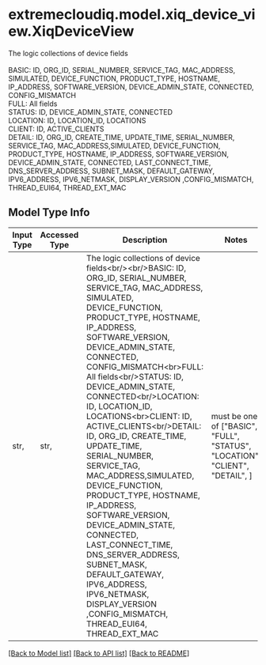 # extremecloudiq.model.xiq_device_view.XiqDeviceView

The logic collections of device fields<br/><br/>BASIC: ID, ORG_ID, SERIAL_NUMBER, SERVICE_TAG, MAC_ADDRESS, SIMULATED, DEVICE_FUNCTION, PRODUCT_TYPE, HOSTNAME, IP_ADDRESS, SOFTWARE_VERSION, DEVICE_ADMIN_STATE, CONNECTED, CONFIG_MISMATCH<br>FULL: All fields<br/>STATUS: ID, DEVICE_ADMIN_STATE, CONNECTED<br/>LOCATION: ID, LOCATION_ID, LOCATIONS<br>CLIENT: ID, ACTIVE_CLIENTS<br/>DETAIL: ID, ORG_ID, CREATE_TIME, UPDATE_TIME, SERIAL_NUMBER, SERVICE_TAG, MAC_ADDRESS,SIMULATED, DEVICE_FUNCTION, PRODUCT_TYPE, HOSTNAME, IP_ADDRESS, SOFTWARE_VERSION, DEVICE_ADMIN_STATE, CONNECTED, LAST_CONNECT_TIME, DNS_SERVER_ADDRESS, SUBNET_MASK, DEFAULT_GATEWAY, IPV6_ADDRESS, IPV6_NETMASK, DISPLAY_VERSION ,CONFIG_MISMATCH, THREAD_EUI64, THREAD_EXT_MAC

## Model Type Info
Input Type | Accessed Type | Description | Notes
------------ | ------------- | ------------- | -------------
str,  | str,  | The logic collections of device fields&lt;br/&gt;&lt;br/&gt;BASIC: ID, ORG_ID, SERIAL_NUMBER, SERVICE_TAG, MAC_ADDRESS, SIMULATED, DEVICE_FUNCTION, PRODUCT_TYPE, HOSTNAME, IP_ADDRESS, SOFTWARE_VERSION, DEVICE_ADMIN_STATE, CONNECTED, CONFIG_MISMATCH&lt;br&gt;FULL: All fields&lt;br/&gt;STATUS: ID, DEVICE_ADMIN_STATE, CONNECTED&lt;br/&gt;LOCATION: ID, LOCATION_ID, LOCATIONS&lt;br&gt;CLIENT: ID, ACTIVE_CLIENTS&lt;br/&gt;DETAIL: ID, ORG_ID, CREATE_TIME, UPDATE_TIME, SERIAL_NUMBER, SERVICE_TAG, MAC_ADDRESS,SIMULATED, DEVICE_FUNCTION, PRODUCT_TYPE, HOSTNAME, IP_ADDRESS, SOFTWARE_VERSION, DEVICE_ADMIN_STATE, CONNECTED, LAST_CONNECT_TIME, DNS_SERVER_ADDRESS, SUBNET_MASK, DEFAULT_GATEWAY, IPV6_ADDRESS, IPV6_NETMASK, DISPLAY_VERSION ,CONFIG_MISMATCH, THREAD_EUI64, THREAD_EXT_MAC | must be one of ["BASIC", "FULL", "STATUS", "LOCATION", "CLIENT", "DETAIL", ] 

[[Back to Model list]](../../README.md#documentation-for-models) [[Back to API list]](../../README.md#documentation-for-api-endpoints) [[Back to README]](../../README.md)

